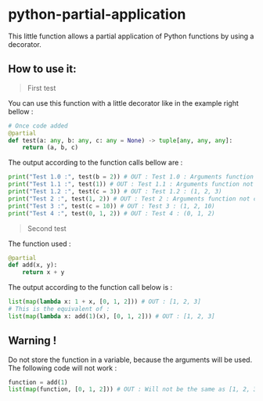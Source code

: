 # python-partial-application
This little function allows a partial application of Python functions by using a decorator.

## How to use it:

> First test

You can use this function with a little decorator like in the example right bellow :
```python
# Once code added
@partial
def test(a: any, b: any, c: any = None) -> tuple[any, any, any]:
    return (a, b, c)
```

The output according to the function calls bellow are :
```python
print("Test 1.0 :", test(b = 2)) # OUT : Test 1.0 : Arguments function not completed...
print("Test 1.1 :", test(1)) # OUT : Test 1.1 : Arguments function not completed...
print("Test 1.2 :", test(c = 3)) # OUT : Test 1.2 : (1, 2, 3)
print("Test 2 :", test(1, 2)) # OUT : Test 2 : Arguments function not completed...
print("Test 3 :", test(c = 10)) # OUT : Test 3 : (1, 2, 10)
print("Test 4 :", test(0, 1, 2)) # OUT : Test 4 : (0, 1, 2)
```

> Second test

The function used :
```python
@partial
def add(x, y):
    return x + y
```

The output according to the function call below is :
```python
list(map(lambda x: 1 + x, [0, 1, 2])) # OUT : [1, 2, 3]
# This is the equivalent of :
list(map(lambda x: add(1)(x), [0, 1, 2])) # OUT : [1, 2, 3]
```

## Warning !
Do not store the function in a variable, because the arguments will be used.
The following code will not work :
```python
function = add(1)
list(map(function, [0, 1, 2])) # OUT : Will not be the same as [1, 2, 3]
```

